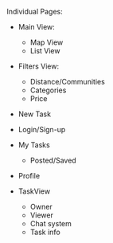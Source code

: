 ﻿Individual Pages:
- Main View:
	- Map View
	- List View

- Filters View:
	- Distance/Communities
	- Categories
	- Price
- New Task
- Login/Sign-up
- My Tasks
	- Posted/Saved
- Profile
- TaskView
	- Owner
	- Viewer
	- Chat system
	- Task info

